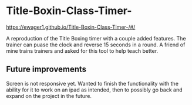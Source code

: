  # Title-Boxin-Class-Timer-
 
 https://ewager1.github.io/Title-Boxin-Class-Timer-/#/

A reproduction of the Title Boxing timer with a couple added features. The trainer can puase the clock and reverse 15 seconds in a round. A friend of mine 
trains trainers and asked for this tool to help teach better. 

## Future improvements 

Screen is not responsive yet. Wanted to finish the functionality with the ability for it to work on an ipad as intended, then to possibly go back and expand on 
the project in the future. 

